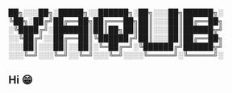 ██╗░░░██╗░█████╗░░██████╗░██╗░░░██╗██████╗░
╚██╗░██╔╝██╔══██╗██╔═══██╗██║░░░██║██╔══██╗
░╚████╔╝░███████║██║██╗██║██║░░░██║██████╦╝
░░╚██╔╝░░██╔══██║╚██████╔╝██║░░░██║██╔══██╗
░░░██║░░░██║░░██║░╚═██╔═╝░╚██████╔╝██████╦╝
░░░╚═╝░░░╚═╝░░╚═╝░░░╚═╝░░░░╚═════╝░╚═════╝░

## Hi 😁

